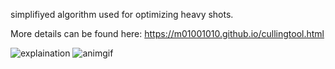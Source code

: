simplifiyed algorithm used for optimizing heavy shots.

More details can be found here: 
https://m01001010.github.io/cullingtool.html



![explaination](https://github.com/M01001010/CullingHDA/assets/53808048/1c2af086-1269-461f-a842-15dc37fa2def)
![animgif](https://github.com/M01001010/CullingHDA/assets/53808048/d5caa3ba-61e2-4896-8165-7d1c6ecc1dc2)
